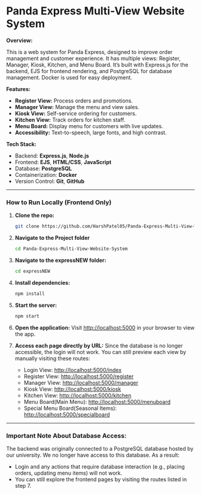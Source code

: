 # Panda Express Multi-View Website System

**Overview:**

This is a web system for Panda Express, designed to improve order management and customer experience. It has multiple views: Register, Manager, Kiosk, Kitchen, and Menu Board. It’s built with Express.js for the backend, EJS for frontend rendering, and PostgreSQL for database management. Docker is used for easy deployment.

**Features:**
- **Register View:** Process orders and promotions.
- **Manager View:** Manage the menu and view sales.
- **Kiosk View:** Self-service ordering for customers.
- **Kitchen View:** Track orders for kitchen staff.
- **Menu Board:** Display menu for customers with live updates.
- **Accessibility:** Text-to-speech, large fonts, and high contrast.

**Tech Stack:**
- Backend: **Express.js**, **Node.js**
- Frontend: **EJS**, **HTML/CSS**, **JavaScript**
- Database: **PostgreSQL**
- Containerization: **Docker**
- Version Control: **Git**, **GitHub**

---

### **How to Run Locally (Frontend Only)**

1. **Clone the repo:**
   ```bash
   git clone https://github.com/HarshPatel05/Panda-Express-Multi-View-Website-System.git
   ```

2. **Navigate to the Project folder**
    ```bash
    cd Panda-Express-Multi-View-Website-System
    ```

3. **Navigate to the expressNEW folder:**
    ```bash
    cd expressNEW
    ```

4. **Install dependencies:**
    ```bash
    npm install
    ```

5. **Start the server:**
    ```bash
    npm start
    ```

6. **Open the application:**
   Visit [http://localhost:5000](http://localhost:5000) in your browser to view the app.


7. **Access each page directly by URL:**
   Since the database is no longer accessible, the login will not work. You can still preview each view by manually visiting these routes:
   - Login View: [http://localhost:5000/index](http://localhost:5000/index)
   - Register View: [http://localhost:5000/register](http://localhost:5000/register)
   - Manager View: [http://localhost:5000/manager](http://localhost:5000/manager)
   - Kiosk View: [http://localhost:5000/kiosk](http://localhost:5000/kiosk)
   - Kitchen View: [http://localhost:5000/kitchen](http://localhost:5000/kitchen)
   - Menu Board(Main Menu): [http://localhost:5000/menuboard](http://localhost:5000/menuboard)
   - Special Menu Board(Seasonal Items): [http://localhost:5000/specialboard](http://localhost:5000/specialboard)

---

### **Important Note About Database Access:**
The backend was originally connected to a PostgreSQL database hosted by our university. We no longer have access to this database. As a result:
- Login and any actions that require database interaction (e.g., placing orders, updating menu items) will not work.
- You can still explore the frontend pages by visiting the routes listed in step 7.



